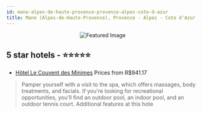 ```yaml
---
id: mane-alpes-de-haute-provence-provence-alpes-cote-d-azur
title: Mane (Alpes-de-Haute-Provence), Provence - Alpes - Cote d'Azur
---
```


<center><img src="https://i.travelapi.com/hotels/2000000/1850000/1848400/1848330/14dac6bb_z.jpg" alt="Featured Image" /></center>


##  5 star hotels - ⭐️⭐️⭐️⭐️⭐️

-    [Hôtel Le Couvent des Minimes](https://us.hurb.com/hotels/mane-alpes-de-haute-provence/hotel-le-couvent-des-minimes-JNP-JP317345?cmp=18055) Prices from R$941.17
   > Pamper yourself with a visit to the spa, which offers massages, body treatments, and facials. If you're looking for recreational opportunities, you'll find an outdoor pool, an indoor pool, and an outdoor tennis court. Additional features at this hote
